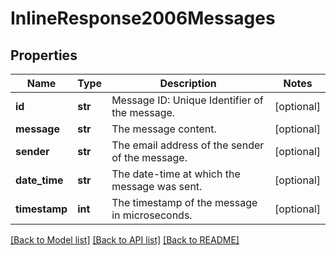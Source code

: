 # InlineResponse2006Messages

## Properties
Name | Type | Description | Notes
------------ | ------------- | ------------- | -------------
**id** | **str** | Message ID: Unique Identifier of the message. | [optional] 
**message** | **str** | The message content. | [optional] 
**sender** | **str** | The email address of the sender of the message. | [optional] 
**date_time** | **str** | The date-time at which the message was sent. | [optional] 
**timestamp** | **int** | The timestamp of the message in microseconds. | [optional] 

[[Back to Model list]](../README.md#documentation-for-models) [[Back to API list]](../README.md#documentation-for-api-endpoints) [[Back to README]](../README.md)

